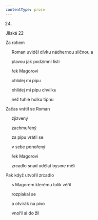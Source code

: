 ```yaml
---
contentType: prose
---
```


<section>

24.  
Jilská 22

Za rohem

     Roman uviděl dívku nádhernou sličnou a

     plavou jak podzimní listí

     řek Magorovi

     ohlídej mi pípu

     ohlídej mi pípu chvilku

     než tuhle holku típnu

Začas vrátil se Roman

     zjizvený

     zachmuřený

     za pípu vrátil se

     v sebe ponořený

     řek Magorovi

     zrcadlo snad udělat bysme měli

Pak když utvořil zrcadlo

     s Magorem kterému tolik věřil

     rozplakal se

     a otvírák na pivo

     vnořil si do žil

</section>
